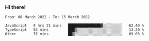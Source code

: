 ### Hi there!

<!--START_SECTION:waka-->

```text
From: 08 March 2022 - To: 15 March 2022

JavaScript   4 hrs 21 mins   ███████████████▓░░░░░░░░░   62.49 %
TypeScript   55 mins         ███▒░░░░░░░░░░░░░░░░░░░░░   13.20 %
Other        37 mins         ██▒░░░░░░░░░░░░░░░░░░░░░░   09.03 %
```

<!--END_SECTION:waka-->
